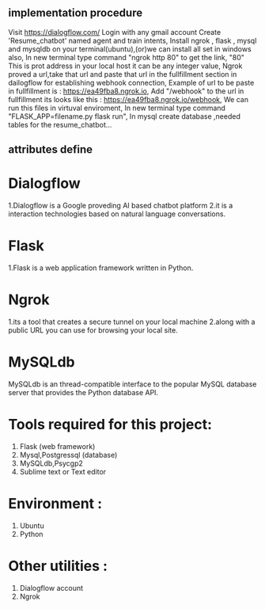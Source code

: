 ## implementation procedure
Visit https://dialogflow.com/
Login with any gmail account
Create 'Resume_chatbot' named agent and train intents,
Install ngrok , flask , mysql and  mysqldb on your terminal(ubuntu),(or)we can install all set in windows also,
In new terminal type command  "ngrok http 80" to get the link, 
"80" This is prot address in your local host it can be any integer value,
Ngrok proved a url,take that url and paste that url in the fullfillment section in dailogflow for establishing webhook connection,
Example of url to be paste in fullfillment is : https://ea49fba8.ngrok.io,
Add "/webhook" to the url in fullfillment its looks like this : https://ea49fba8.ngrok.io/webhook,
We can run this files in virtuval enviroment,
In new terminal type command "FLASK_APP=filename.py flask run",
In mysql create database ,needed tables for the resume_chatbot...
## attributes define
# Dialogflow
1.Dialogflow is a Google proveding AI based chatbot platform
2.it is a interaction technologies based on natural language conversations.
# Flask
1.Flask is a web application framework written in Python.
# Ngrok
1.its a tool that creates a secure tunnel on your local machine
2.along with a public URL you can use for browsing your local site.
# MySQLdb 
MySQLdb is an thread-compatible interface to the popular MySQL
database server that provides the Python database API.
# Tools required for this project:
1. Flask (web framework)
2. Mysql,Postgressql (database)
3. MySQLdb,Psycgp2
4. Sublime text or Text editor
# Environment :
1. Ubuntu 
2. Python
# Other utilities :
1. Dialogflow account
2. Ngrok
